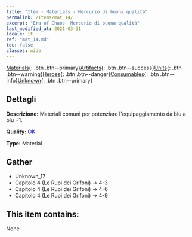 ```yaml
---
title: "Item - Materials - Mercurio di buona qualità"
permalink: /Items/mat_14/
excerpt: "Era of Chaos  Mercurio di buona qualità"
last_modified_at: 2021-03-31
locale: it
ref: "mat_14.md"
toc: false
classes: wide
---
```

 [Materials](/it/Items/){: .btn .btn--primary}[Artifacts](/it/Items/Artifacts/){: .btn .btn--success}[Units](/it/Items/Units/){: .btn .btn--warning}[Heroes](/it/Items/Heroes/){: .btn .btn--danger}[Consumables](/it/Items/Consumables/){: .btn .btn--info}[Unknown](/it/Items/Unknown/){: .btn .btn--primary}

## Dettagli
 **Descrizione:** Materiali comuni per potenziare l'equipaggiamento da blu a blu +1.

 **Quality:** <span style="color: #0000CD">OK</span>

 **Type:** Material

## Gather

*    Unknown_17 
*    Capitolo 4 (Le Rupi dei Grifoni) -> 4-3 
*    Capitolo 4 (Le Rupi dei Grifoni) -> 4-6 
*    Capitolo 4 (Le Rupi dei Grifoni) -> 4-9 

## This item contains:

  None

